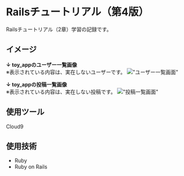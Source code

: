 # Railsチュートリアル（第4版）
Railsチュートリアル（2章）学習の記録です。

## イメージ

**↓ toy_appのユーザー一覧画像**<br>
※表示されている内容は、実在しないユーザーです。
!["ユーザー一覧画面"](https://user-images.githubusercontent.com/86041660/148532668-ee96299c-eec4-4fe9-ba77-3dff3141a46e.png)

**↓ toy_appの投稿一覧画像**<br>
※表示されている内容は、実在しない投稿です。
!["投稿一覧画面"](https://user-images.githubusercontent.com/86041660/148532664-945ca47b-f056-40ba-9ade-d6c2e602c96f.png)

## 使用ツール
Cloud9

## 使用技術
- Ruby
- Ruby on Rails
